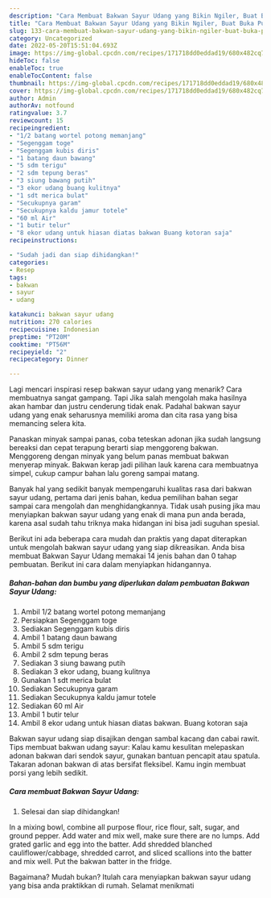 ```yaml
---
description: "Cara Membuat Bakwan Sayur Udang yang Bikin Ngiler, Buat Buka Puasa}"
title: "Cara Membuat Bakwan Sayur Udang yang Bikin Ngiler, Buat Buka Puasa}"
slug: 133-cara-membuat-bakwan-sayur-udang-yang-bikin-ngiler-buat-buka-puasa
category: Uncategorized
date: 2022-05-20T15:51:04.693Z
image: https://img-global.cpcdn.com/recipes/171718dd0eddad19/680x482cq70/bakwan-sayur-udang-foto-resep-utama.jpg
hideToc: false
enableToc: true
enableTocContent: false
thumbnail: https://img-global.cpcdn.com/recipes/171718dd0eddad19/680x482cq70/bakwan-sayur-udang-foto-resep-utama.jpg
cover: https://img-global.cpcdn.com/recipes/171718dd0eddad19/680x482cq70/bakwan-sayur-udang-foto-resep-utama.jpg
author: Admin
authorAv: notfound
ratingvalue: 3.7
reviewcount: 15
recipeingredient:
- "1/2 batang wortel potong memanjang"
- "Segenggam toge"
- "Segenggam kubis diris"
- "1 batang daun bawang"
- "5 sdm terigu"
- "2 sdm tepung beras"
- "3 siung bawang putih"
- "3 ekor udang buang kulitnya"
- "1 sdt merica bulat"
- "Secukupnya garam"
- "Secukupnya kaldu jamur totele"
- "60 ml Air"
- "1 butir telur"
- "8 ekor udang untuk hiasan diatas bakwan Buang kotoran saja"
recipeinstructions:

- "Sudah jadi dan siap dihidangkan!"
categories:
- Resep
tags:
- bakwan
- sayur
- udang

katakunci: bakwan sayur udang 
nutrition: 270 calories
recipecuisine: Indonesian
preptime: "PT20M"
cooktime: "PT56M"
recipeyield: "2"
recipecategory: Dinner

---
```



Lagi mencari inspirasi resep bakwan sayur udang yang menarik? Cara membuatnya sangat gampang. Tapi Jika salah mengolah maka hasilnya akan hambar dan justru cenderung tidak enak. Padahal bakwan sayur udang yang enak seharusnya memiliki aroma dan cita rasa yang bisa memancing selera kita.


Panaskan minyak sampai panas, coba teteskan adonan jika sudah langsung bereaksi dan cepat terapung berarti siap menggoreng bakwan. Menggoreng dengan minyak yang belum panas membuat bakwan menyerap minyak. Bakwan kerap jadi pilihan lauk karena cara membuatnya simpel, cukup campur bahan lalu goreng sampai matang.

Banyak hal yang sedikit banyak mempengaruhi kualitas rasa dari bakwan sayur udang, pertama dari jenis bahan, kedua pemilihan bahan segar sampai cara mengolah dan menghidangkannya. Tidak usah pusing jika mau menyiapkan bakwan sayur udang yang enak di mana pun anda berada, karena asal sudah tahu triknya maka hidangan ini bisa jadi suguhan spesial.


Berikut ini ada beberapa cara mudah dan praktis yang dapat diterapkan untuk mengolah bakwan sayur udang yang siap dikreasikan. Anda bisa membuat Bakwan Sayur Udang memakai 14 jenis bahan dan 0 tahap pembuatan. Berikut ini cara dalam menyiapkan hidangannya.

<!--inarticleads1-->

##### Bahan-bahan dan bumbu yang diperlukan dalam pembuatan Bakwan Sayur Udang:

1. Ambil 1/2 batang wortel potong memanjang
1. Persiapkan Segenggam toge
1. Sediakan Segenggam kubis diris
1. Ambil 1 batang daun bawang
1. Ambil 5 sdm terigu
1. Ambil 2 sdm tepung beras
1. Sediakan 3 siung bawang putih
1. Sediakan 3 ekor udang, buang kulitnya
1. Gunakan 1 sdt merica bulat
1. Sediakan Secukupnya garam
1. Sediakan Secukupnya kaldu jamur totele
1. Sediakan 60 ml Air
1. Ambil 1 butir telur
1. Ambil 8 ekor udang untuk hiasan diatas bakwan. Buang kotoran saja


Bakwan sayur udang siap disajikan dengan sambal kacang dan cabai rawit. Tips membuat bakwan udang sayur: Kalau kamu kesulitan melepaskan adonan bakwan dari sendok sayur, gunakan bantuan pencapit atau spatula. Takaran adonan bakwan di atas bersifat fleksibel. Kamu ingin membuat porsi yang lebih sedikit. 

<!--inarticleads2-->

##### Cara membuat Bakwan Sayur Udang:


1. Selesai dan siap dihidangkan!

In a mixing bowl, combine all purpose flour, rice flour, salt, sugar, and ground pepper. Add water and mix well, make sure there are no lumps. Add grated garlic and egg into the batter. Add shredded blanched cauliflower/cabbage, shredded carrot, and sliced scallions into the batter and mix well. Put the bakwan batter in the fridge. 

Bagaimana? Mudah bukan? Itulah cara menyiapkan bakwan sayur udang yang bisa anda praktikkan di rumah. Selamat menikmati
